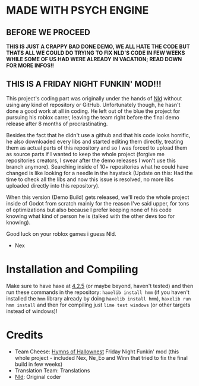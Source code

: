 # MADE WITH PSYCH ENGINE
## BEFORE WE PROCEED
**THIS IS JUST A CRAPPY BAD DONE DEMO, WE ALL HATE THE CODE BUT THATS ALL WE COULD DO TRYING TO FIX NLD'S CODE IN FEW WEEKS WHILE SOME OF US HAD WERE ALREADY IN VACATION; READ DOWN FOR MORE INFOS!!**

## THIS IS A FRIDAY NIGHT FUNKIN' MOD!!!
This project's coding part was originally under the hands of [Nld](https://www.github.com/NLD-Dev) without using any kind of repository or GitHub. Unfortunately though, he hasn't done a good work at all in coding.
He left out of the blue the project for pursuing his roblox carrer, leaving the team right before the final demo release after 8 months of procrastinating.

Besides the fact that he didn't use a github and that his code looks horrific, he also downloaded every libs and started editing them directly, treating them as actual parts of this repository and so I was forced to upload them as source parts if I wanted to keep the whole project (forgive me repositories creators, I swear after the demo releases I won't use this branch anymore).
Searching inside of 10+ repositories what he could have changed is like looking for a needle in the haystack (Update on this: Had the time to check all the libs and now this issue is resolved, no more libs uploaded directly into this repository).

When this version (Demo Build) gets released, we'll redo the whole project inside of Godot from scratch mainly for the reason I've said upper, for tons of optimizations but also because I prefer keeping none of his code knowing what kind of person he is
(talked with the other devs too for knowing).

Good luck on your roblox games i guess Nld.
- Nex

# Installation and Compiling
Make sure to have haxe at [4.2.5](https://haxe.org/download/version/4.2.5/) (or maybe beyond, haven't tested) and then run these commands in the repository: `haxelib install hmm` (if you haven't installed the `hmm` library already by doing `haxelib install hmm`), `haxelib run hmm install` and then for compiling just `lime test windows` (or other targets instead of windows)!

# Credits
- Team Cheese: [Hymns of Hallownest](https://twitter.com/hk_fnf) Friday Night Funkin' mod (this whole project - included Nex, Ne_Eo and Winn that tried to fix the final build in few weeks)
- Translation Team: Translations
- [Nld](https://www.github.com/NLD-Dev): Original coder

